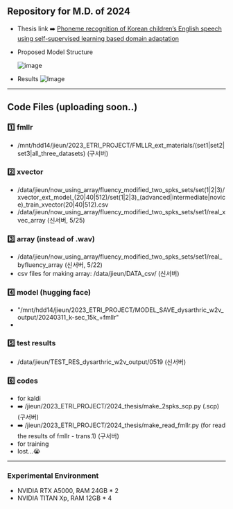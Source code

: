 ## Repository for M.D. of 2024
- Thesis link ➡️ [Phoneme recognition of Korean children’s English speech using self-supervised learning based domain adaptation](https://lib.hufs.ac.kr/#/search/detail/3736832?offset=1)
- Proposed Model Structure

  ![image](https://github.com/user-attachments/assets/9cc4b3a9-8125-40a6-8efe-78f6ef35ba39)

- Results
  ![Image](https://github.com/user-attachments/assets/95629ee7-b79f-4e59-9e23-db79c0b7f314)
---

## Code Files (uploading soon..)
### 1️⃣ fmllr 
- /mnt/hdd14/jieun/2023_ETRI_PROJECT/FMLLR_ext_materials/(set1|set2|set3|all_three_datasets) (구서버)

### 2️⃣ xvector
- /data/jieun/now_using_array/fluency_modified_two_spks_sets/set(1|2|3)/xvector_ext_model_(20|40|512)/set(1|2|3)_(advanced|intermediate|novice)_train_xvector(20|40|512).csv
- /data/jieun/now_using_array/fluency_modified_two_spks_sets/set1/real_xvec_array (신서버, 5/25)

### 3️⃣ array (instead of .wav)
- /data/jieun/now_using_array/fluency_modified_two_spks_sets/set1/real_byfluency_array (신서버, 5/22)
- csv files for making array: /data/jieun/DATA_csv/ (신서버)

### 4️⃣ model (hugging face)
- "/mnt/hdd14/jieun/2023_ETRI_PROJECT/MODEL_SAVE_dysarthric_w2v_output/20240311_k-sec_15k_+fmllr"
- 
### 5️⃣ test results
- /data/jieun/TEST_RES_dysarthric_w2v_output/0519 (신서버)

### 6️⃣ codes
- for kaldi
- ➡️ /jieun/2023_ETRI_PROJECT/2024_thesis/make_2spks_scp.py (.scp) (구서버)
- ➡️ /jieun/2023_ETRI_PROJECT/2024_thesis/make_read_fmllr.py (for read the results of fmllr - trans.1) (구서버)
- for training
- lost...😭
---
### Experimental Environment
- NVIDIA RTX A5000, RAM 24GB * 2
- NVIDIA TITAN Xp, RAM 12GB * 4

